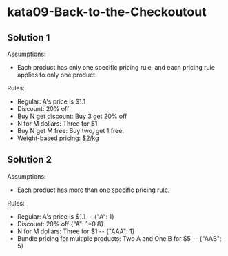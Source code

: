 # kata09-Back-to-the-Checkoutout

## Solution 1

Assumptions:
+ Each product has only one specific pricing rule, and each pricing rule applies to only one product.

Rules: 
+ Regular: A's price is $1.1
+ Discount: 20% off
+ Buy N get discount: Buy 3 get 20% off
+ N for M dollars: Three for $1
+ Buy N get M free: Buy two, get 1 free.
+ Weight-based pricing: $2/kg

## Solution 2
Assumptions:
+ Each product has more than one specific pricing rule.

Rules:
+ Regular: A's price is $1.1 -- {"A": 1}
+ Discount: 20% off {"A": 1*0.8}
+ N for M dollars: Three for $1 -- {"AAA": 1}
+ Bundle pricing for multiple products: Two A and One B for $5 -- {"AAB": 5}